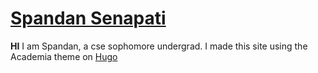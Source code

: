 # [Spandan Senapati](https://fellow4.github.io/)

**HI** I am Spandan, a cse sophomore undergrad. I made this site using the Academia theme on [Hugo](https://gohugo.io)
